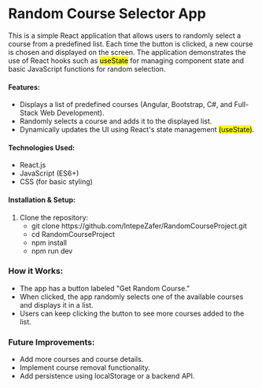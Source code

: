 <h1>Random Course Selector App</h1>
<p>This is a simple React application that allows users to randomly select a course from a predefined list. Each time the button is clicked, a new course is chosen and displayed on the screen. The application demonstrates the use of React hooks such as <mark>useState</mark> for managing component state and basic JavaScript functions for random selection.</p>

<h4>Features:</h4>
<ul>
  <li>Displays a list of predefined courses (Angular, Bootstrap, C#, and Full-Stack Web Development).</li>
  <li>Randomly selects a course and adds it to the displayed list.</li>
  <li>Dynamically updates the UI using React's state management <mark>(useState)</mark>.</li>
</ul>

<h4>Technologies Used:</h4>
<ul>
  <li>React.js</li>
  <li>JavaScript (ES6+)</li>
  <li>CSS (for basic styling)</li>
</ul>

<h4>Installation & Setup:</h4>
<ol>
  <li>
    Clone the repository:
    <ul>
      <li>git clone https://github.com/IntepeZafer/RandomCourseProject.git</li>
      <li>cd RandomCourseProject</li>
      <li>npm install</li>
      <li>npm run dev</li>
    </ul>
  </li>
</ol>
<h3>How it Works:</h3>
<ul>
  <li>The app has a button labeled "Get Random Course."</li>
  <li>When clicked, the app randomly selects one of the available courses and displays it in a list.</li>
  <li>Users can keep clicking the button to see more courses added to the list.</li>
</ul>

<h3>Future Improvements:</h3>
<ul>
  <li>Add more courses and course details.</li>
  <li>Implement course removal functionality.</li>
  <li>Add persistence using localStorage or a backend API.</li>
</ul>




